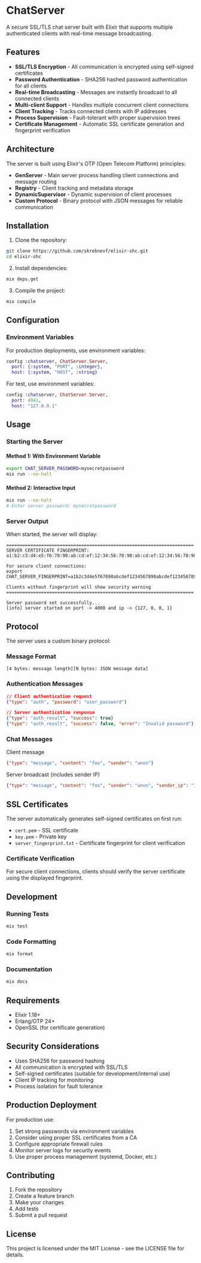 # ChatServer

A secure SSL/TLS chat server built with Elixir that supports multiple authenticated clients with real-time message broadcasting.

## Features

- **SSL/TLS Encryption** - All communication is encrypted using self-signed certificates
- **Password Authentication** - SHA256 hashed password authentication for all clients
- **Real-time Broadcasting** - Messages are instantly broadcast to all connected clients
- **Multi-client Support** - Handles multiple concurrent client connections
- **Client Tracking** - Tracks connected clients with IP addresses
- **Process Supervision** - Fault-tolerant with proper supervision trees
- **Certificate Management** - Automatic SSL certificate generation and fingerprint verification

## Architecture

The server is built using Elixir's OTP (Open Telecom Platform) principles:

- **GenServer** - Main server process handling client connections and message routing
- **Registry** - Client tracking and metadata storage
- **DynamicSupervisor** - Dynamic supervision of client processes
- **Custom Protocol** - Binary protocol with JSON messages for reliable communication

## Installation

1. Clone the repository:

```bash
git clone https://github.com/skrebnevf/elixir-shc.git
cd elixir-shc
```

2. Install dependencies:

```bash
mix deps.get
```

3. Compile the project:

```bash
mix compile
```

## Configuration

### Environment Variables

For production deployments, use environment variables:

```elixir
config :chatserver, ChatServer.Server,
  port: {:system, "PORT", :integer},
  host: {:system, "HOST", :string}
```

For test, use environment variables:

```elixir
config :chatserver, ChatServer.Server,
  port: 4041,
  host: "127.0.0.1"
```

## Usage

### Starting the Server

#### Method 1: With Environment Variable

```bash
export CHAT_SERVER_PASSWORD=mysecretpassword
mix run --no-halt
```

#### Method 2: Interactive Input

```bash
mix run --no-halt
# Enter server password: mysecretpassword
```

### Server Output

When started, the server will display:

```
======================================================================
SERVER CERTIFICATE FINGERPRINT:
a1:b2:c3:d4:e5:f6:78:90:ab:cd:ef:12:34:56:78:90:ab:cd:ef:12:34:56:78:90:ab:cd:ef:12:34:56:78:90

For secure client connections:
export CHAT_SERVER_FINGERPRINT=a1b2c3d4e5f67890abcdef1234567890abcdef1234567890abcdef1234567890

Clients without fingerprint will show security warning
======================================================================

Server password set successfully...
[info] server started on port -> 4000 and ip -> {127, 0, 0, 1}
```

## Protocol

The server uses a custom binary protocol:

### Message Format

```
[4 bytes: message length][N bytes: JSON message data]
```

### Authentication Messages

```json
// Client authentication request
{"type": "auth", "password": "user_password"}

// Server authentication response
{"type": "auth_result", "success": true}
{"type": "auth_result", "success": false, "error": "Invalid password"}
```

### Chat Messages
Client message
```json
{"type": "message", "content": "foo", "sender": "anon"}
```

Server broadcast (includes sender IP)
```json
{"type": "message", "content": "foo", "sender": "anon", "sender_ip": "192.168.1.100"}
```

## SSL Certificates

The server automatically generates self-signed certificates on first run:

- `cert.pem` - SSL certificate
- `key.pem` - Private key
- `server_fingerprint.txt` - Certificate fingerprint for client verification

### Certificate Verification

For secure client connections, clients should verify the server certificate using the displayed fingerprint.

## Development

### Running Tests

```bash
mix test
```

### Code Formatting

```bash
mix format
```

### Documentation

```bash
mix docs
```

## Requirements

- Elixir 1.18+
- Erlang/OTP 24+
- OpenSSL (for certificate generation)

## Security Considerations

- Uses SHA256 for password hashing
- All communication is encrypted with SSL/TLS
- Self-signed certificates (suitable for development/internal use)
- Client IP tracking for monitoring
- Process isolation for fault tolerance

## Production Deployment

For production use:

1. Set strong passwords via environment variables
2. Consider using proper SSL certificates from a CA
3. Configure appropriate firewall rules
4. Monitor server logs for security events
5. Use proper process management (systemd, Docker, etc.)

## Contributing

1. Fork the repository
2. Create a feature branch
3. Make your changes
4. Add tests
5. Submit a pull request

## License

This project is licensed under the MIT License - see the LICENSE file for details.
